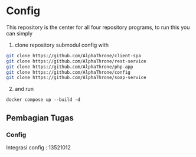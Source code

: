 # Config

This repository is the center for all four repository programs, to run this you can simply 
1. clone repository submodul config with
```sh
git clone https://github.com/AlphaThrone/client-spa
git clone https://github.com/AlphaThrone/rest-service
git clone https://github.com/AlphaThrone/php-app
git clone https://github.com/AlphaThrone/config
git clone https://github.com/AlphaThrone/soap-service
```
2. and run
```
docker compose up --build -d
```
## Pembagian Tugas

### Config
Integrasi config : 13521012
